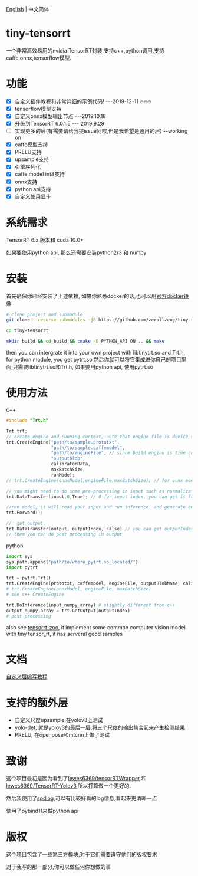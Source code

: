 [English](https://github.com/zerollzeng/tiny-tensorrt/blob/master/README.md) | 中文简体
# tiny-tensorrt
一个非常高效易用的nvidia TensorRT封装,支持c++,python调用,支持caffe,onnx,tensorflow模型.

# 功能
- [x] 自定义插件教程和非常详细的示例代码! ---2019-12-11 :fire::fire::fire:
- [x] tensorflow模型支持
- [x] 自定义onnx模型输出节点 ---2019.10.18
- [x] 升级到TensorRT 6.0.1.5 --- 2019.9.29
- [ ] 实现更多的层(有需要请给我提issue阿喂,但是我希望是通用的层) --working on
- [x] caffe模型支持
- [x] PRELU支持
- [x] upsample支持
- [x] 引擎序列化
- [x] caffe model int8支持
- [x] onnx支持
- [x] python api支持
- [x] 自定义使用显卡

# 系统需求
TensorRT 6.x 版本和 cuda 10.0+

如果要使用python api, 那么还需要安装python2/3 和 numpy

# 安装
首先确保你已经安装了上述依赖, 如果你熟悉docker的话,也可以用[官方docker镜像](https://ngc.nvidia.com/catalog/containers/nvidia:tensorrt)
```bash
# clone project and submodule
git clone --recurse-submodules -j8 https://github.com/zerollzeng/tiny-tensorrt.git

cd tiny-tensorrt

mkdir build && cd build && cmake -D PYTHON_API ON .. && make
```
then you can intergrate it into your own project with libtinytrt.so and Trt.h, for python module, you get pytrt.so
然后你就可以将它集成进你自己的项目里面,只需要libtinytrt.so和Trt.h, 如果要用python api, 使用pytrt.so

# 使用方法
c++
```c++
#include "Trt.h"

Trt trt;
// create engine and running context, note that engine file is device specific, so don't copy engine file to new device, it may cause crash
trt.CreateEngine("path/to/sample.prototxt",
                 "path/to/sample.caffemodel",
                 "path/to/engineFile", // since build engine is time consuming,so save we can serialize engine to file, it's much more faster
                 "outputblob",
                 calibratorData,
                 maxBatchSize,
                 runMode);
// trt.CreateEngine(onnxModel,engineFile,maxBatchSize); // for onnx model

// you might need to do some pre-processing in input such as normalization, it depends on your model.
trt.DataTransfer(input,0,True); // 0 for input index, you can get it from CreateEngine phase log output, True for copy input date to gpu

//run model, it will read your input and run inference. and generate output.
trt.Forward();

//  get output.
trt.DataTransfer(output, outputIndex, False) // you can get outputIndex in CreateEngine phase
// them you can do post processing in output
```

python
```python
import sys
sys.path.append("path/to/where_pytrt.so_located/")
import pytrt

trt = pytrt.Trt()
trt.CreateEngine(prototxt, caffemodel, engineFile, outputBlobName, calibratorData, maxBatchSize, mode)
# trt.CreateEngine(onnxModel, engineFile, maxBatchSize)
# see c++ CreateEngine

trt.DoInference(input_numpy_array) # slightly different from c++
output_numpy_array = trt.GetOutput(outputIndex)
# post processing
```

also see [tensorrt-zoo](https://github.com/zerollzeng/tensorrt-zoo), it implement some common computer vision model with tiny tensor_rt, it has serveral good samples

# 文档

[自定义层编写教程](https://github.com/zerollzeng/tiny-tensorrt/blob/master/docs/CustomPlugin.md)

# 支持的额外层
- 自定义尺度upsample,在yolov3上测试
- yolo-det, 就是yolov3的最后一层,将三个尺度的输出集合起来产生检测结果
- PRELU, 在openpose和mtcnn上做了测试

# 致谢
这个项目最初是因为看到了[lewes6369/tensorRTWrapper](https://github.com/lewes6369/tensorRTWrapper) 和 [lewes6369/TensorRT-Yolov3](https://github.com/lewes6369/TensorRT-Yolov3),所以打算做一个更好的.

然后我使用了[spdlog](https://github.com/gabime/spdlog),可以有比较好看的log信息,看起来更清晰一点

使用了pybind11来做python api

# 版权
这个项目包含了一些第三方模块,对于它们需要遵守他们的版权要求

对于我写的那一部分,你可以做任何你想做的事
